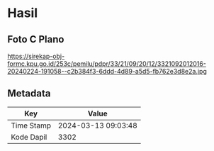 # Hasil

## Foto C Plano

https://sirekap-obj-formc.kpu.go.id/253c/pemilu/pdpr/33/21/09/20/12/3321092012016-20240224-191058--c2b384f3-6ddd-4d89-a5d5-fb762e3d8e2a.jpg


## Metadata

| Key        | Value               |
| ---------- | ------------------- |
| Time Stamp | 2024-03-13 09:03:48 |
| Kode Dapil | 3302                |



